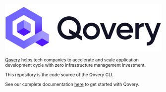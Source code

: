 <p align="center">
  <img alt="Qovery Logo" src="https://raw.githubusercontent.com/Qovery/public-resources/master/qovery%20logo%20horizontal%20without%20margin.png" />
</p>

[Qovery](https://www.qovery.com/) helps tech companies to accelerate and scale application development cycle with zero infrastructure management investment.

This repository is the code source of the Qovery CLI.

See our complete documentation [here](https://docs.qovery.com) to get started with Qovery.
